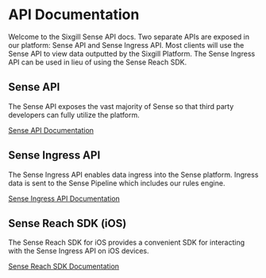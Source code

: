 # API Documentation

Welcome to the Sixgill Sense API docs.  Two separate APIs are exposed in our platform: Sense API and Sense Ingress API.  Most clients will use the Sense API to view data outputted by the Sixgill Platform.  The Sense Ingress API can be used in lieu of using the Sense Reach SDK.  

## Sense API

The Sense API exposes the vast majority of Sense so that third party developers can fully utilize the platform.  

[Sense API Documentation](sense-api.md)

## Sense Ingress API

The Sense Ingress API enables data ingress into the Sense platform.  Ingress data is sent to the Sense Pipeline which includes our rules engine.  

[Sense Ingress API Documentation](ingress-api.md)

## Sense Reach SDK (iOS)

The Sense Reach SDK for iOS provides a convenient SDK for interacting with the Sense Ingress API on iOS devices.  

[Sense Reach SDK Documentation](ios-sdk-objc.wiki)